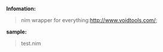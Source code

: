﻿
**Infomation:**

> nim wrapper for everything:http://www.voidtools.com/;

**sample:**

> test.nim
